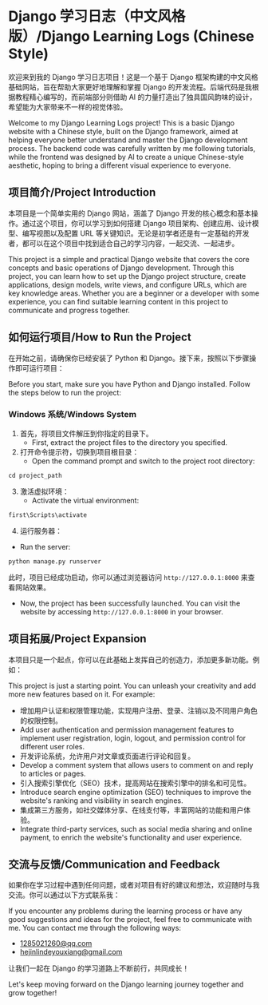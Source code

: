 # Django 学习日志（中文风格版）/Django Learning Logs (Chinese Style)

欢迎来到我的 Django 学习日志项目！这是一个基于 Django 框架构建的中文风格基础网站，旨在帮助大家更好地理解和掌握 Django 的开发流程。后端代码是我根据教程精心编写的，而前端部分则借助 AI 的力量打造出了独具国风韵味的设计，希望能为大家带来不一样的视觉体验。

Welcome to my Django Learning Logs project! This is a basic Django website with a Chinese style, built on the Django framework, aimed at helping everyone better understand and master the Django development process. The backend code was carefully written by me following tutorials, while the frontend was designed by AI to create a unique Chinese-style aesthetic, hoping to bring a different visual experience to everyone.

## 项目简介/Project Introduction

本项目是一个简单实用的 Django 网站，涵盖了 Django 开发的核心概念和基本操作。通过这个项目，你可以学习到如何搭建 Django 项目架构、创建应用、设计模型、编写视图以及配置 URL 等关键知识。无论是初学者还是有一定基础的开发者，都可以在这个项目中找到适合自己的学习内容，一起交流、一起进步。

This project is a simple and practical Django website that covers the core concepts and basic operations of Django development. Through this project, you can learn how to set up the Django project structure, create applications, design models, write views, and configure URLs, which are key knowledge areas. Whether you are a beginner or a developer with some experience, you can find suitable learning content in this project to communicate and progress together.

## 如何运行项目/How to Run the Project

在开始之前，请确保你已经安装了 Python 和 Django。接下来，按照以下步骤操作即可运行项目：

Before you start, make sure you have Python and Django installed. Follow the steps below to run the project:

### Windows 系统/Windows System

1. 首先，将项目文件解压到你指定的目录下。
   - First, extract the project files to the directory you specified.
2. 打开命令提示符，切换到项目根目录：
   - Open the command prompt and switch to the project root directory:
  ```
  cd project_path
  ```
3. 激活虚拟环境：
   - Activate the virtual environment:
  ```
  first\Scripts\activate
  ```
4. 运行服务器：
  - Run the server:
  ```
  python manage.py runserver
  ```
此时，项目已经成功启动，你可以通过浏览器访问 `http://127.0.0.1:8000` 来查看网站效果。
- Now, the project has been successfully launched. You can visit the website by accessing `http://127.0.0.1:8000` in your browser.

## 项目拓展/Project Expansion

本项目只是一个起点，你可以在此基础上发挥自己的创造力，添加更多新功能。例如：

This project is just a starting point. You can unleash your creativity and add more new features based on it. For example:

- 增加用户认证和权限管理功能，实现用户注册、登录、注销以及不同用户角色的权限控制。
- Add user authentication and permission management features to implement user registration, login, logout, and permission control for different user roles.
- 开发评论系统，允许用户对文章或页面进行评论和回复。
- Develop a comment system that allows users to comment on and reply to articles or pages.
- 引入搜索引擎优化（SEO）技术，提高网站在搜索引擎中的排名和可见性。
- Introduce search engine optimization (SEO) techniques to improve the website's ranking and visibility in search engines.
- 集成第三方服务，如社交媒体分享、在线支付等，丰富网站的功能和用户体验。
- Integrate third-party services, such as social media sharing and online payment, to enrich the website's functionality and user experience.

## 交流与反馈/Communication and Feedback

如果你在学习过程中遇到任何问题，或者对项目有好的建议和想法，欢迎随时与我交流。你可以通过以下方式联系我：

If you encounter any problems during the learning process or have any good suggestions and ideas for the project, feel free to communicate with me. You can contact me through the following ways:

- 1285021260@qq.com
- hejinlindeyouxiang@gmail.com

让我们一起在 Django 的学习道路上不断前行，共同成长！

Let's keep moving forward on the Django learning journey together and grow together!
